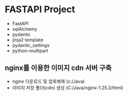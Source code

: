# FASTAPI Project

* FastAPI
* sqlAlchemy
* pydantic
* jinja2 template
* pydantic_settings
* python-multipart

## nginx를 이용한 이미지 cdn 서버 구축

* nginx 다운로드 및 압축해제 (c:/Java)
* 이미지 저장 폴더(cdn) 생성 (C:/Java/nginx-1.25.3/html)

